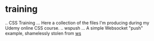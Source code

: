 # training

.. CSS Training
... Here a collection of the files I'm producing during my Udemy online CSS course.
.. wspush
... A simple Websocket "push" example, shamelessly stolen from [ws](https://github.com/websockets/ws)

